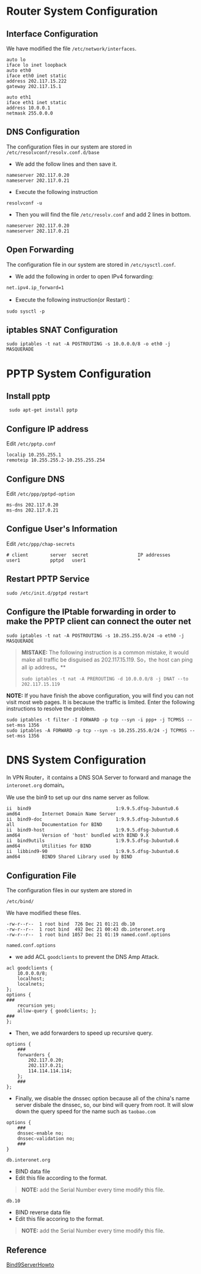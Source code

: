 # Router System Configuration
## Interface Configuration
We have modified the file `/etc/network/interfaces`.
```
auto lo
iface lo inet loopback
auto eth0
iface eth0 inet static
address 202.117.15.222
gateway 202.117.15.1

auto eth1
iface eth1 inet static
address 10.0.0.1
netmask 255.0.0.0
```

## DNS Configuration 
The configuration files in our system are stored in `/etc/resolvconf/resolv.conf.d/base`
* We add the follow lines and then save it.
```
nameserver 202.117.0.20
nameserver 202.117.0.21
```
* Execute the following instruction
```
resolvconf -u
```
* Then you will find the file `/etc/resolv.conf` and add 2 lines in bottom.
```
nameserver 202.117.0.20
nameserver 202.117.0.21
```

## Open Forwarding
The configuration file in our system are stored in `/etc/sysctl.conf`.
* We add the following in order to open IPv4 forwarding:
```
net.ipv4.ip_forward=1
```
* Execute the following instruction(or Restart)：
```
sudo sysctl -p
```
 
## iptables SNAT Configuration
```
sudo iptables -t nat -A POSTROUTING -s 10.0.0.0/8 -o eth0 -j MASQUERADE
```
 
# PPTP System Configuration
 
## Install pptp
```
 sudo apt-get install pptp
```
 
## Configure IP address
 Edit `/etc/pptp.conf`
 ```
localip 10.255.255.1
remoteip 10.255.255.2-10.255.255.254
```

## Configure DNS
Edit `/etc/ppp/pptpd-option`
```
ms-dns 202.117.0.20
ms-dns 202.117.0.21
```

## Configue User's Information
Edit `/etc/ppp/chap-secrets`
```
# client        server  secret                  IP addresses
user1           pptpd   user1                   *
```

## Restart PPTP Service
```
sudo /etc/init.d/pptpd restart
```

## Configure the IPtable forwarding in order to make the PPTP client can connect the outer net
```
sudo iptables -t nat -A POSTROUTING -s 10.255.255.0/24 -o eth0 -j MASQUERADE
```

> **MISTAKE:** The following instruction is a common mistake, it would make all traffic be disguised as 202.117.15.119. So，the host can ping all ip address。**
> 
> ```
> sudo iptables -t nat -A PREROUTING -d 10.0.0.0/8 -j DNAT --to 202.117.15.119
> ```

 **NOTE:** If you have finish the above configuration, you will find you can not visit most web pages. It is because the traffic is limited. Enter the following instructions to resolve the problem.
```
sudo iptables -t filter -I FORWARD -p tcp --syn -i ppp+ -j TCPMSS --set-mss 1356
sudo iptables -A FORWARD -p tcp --syn -s 10.255.255.0/24 -j TCPMSS --set-mss 1356
```

# DNS System Configuration
In VPN Router，it contains a DNS SOA Server to forward and manage the `interonet.org` domain。

We use the bin9 to set up our dns name server as follow.
```
ii  bind9                               1:9.9.5.dfsg-3ubuntu0.6          amd64        Internet Domain Name Server
ii  bind9-doc                           1:9.9.5.dfsg-3ubuntu0.6          all          Documentation for BIND
ii  bind9-host                          1:9.9.5.dfsg-3ubuntu0.6          amd64        Version of 'host' bundled with BIND 9.X
ii  bind9utils                          1:9.9.5.dfsg-3ubuntu0.6          amd64        Utilities for BIND
ii  libbind9-90                         1:9.9.5.dfsg-3ubuntu0.6          amd64        BIND9 Shared Library used by BIND
```

## Configuration File
The configuration files in our system are stored in
```
/etc/bind/
```
We have modified these files.
```
-rw-r--r--  1 root bind  726 Dec 21 01:21 db.10
-rw-r--r--  1 root bind  492 Dec 21 00:43 db.interonet.org
-rw-r--r--  1 root bind 1057 Dec 21 01:19 named.conf.options
```
`named.conf.options`
* we add ACL `goodclients` to prevent the DNS Amp Attack.

```
acl goodclients {
    10.0.0.0/8;
    localhost;
    localnets;
};
options {
###
    recursion yes;
    allow-query { goodclients; };
###
};
```

* Then, we add forwarders to speed up recursive query.
```
options {
    ###
    forwarders {
        202.117.0.20;
        202.117.0.21;
        114.114.114.114;
    };
    ###
};
```
* Finally, we disable the dnssec option because all of the china's name server disbale the dnssec, so, our bind will query from root. It will slow down the query speed for the name such as `taobao.com`
```
options {
    ###
    dnssec-enable no;
    dnssec-validation no;
    ###
}
```

`db.interonet.org`
* BIND data file
* Edit this file according to the format.

> **NOTE:** add the Serial Number every time modify this file.

`db.10`
* BIND reverse data file
* Edit this file accoring to the format.

> **NOTE:** add the Serial Number every time modify this file.

## Reference
[Bind9ServerHowto](https://help.ubuntu.com/community/BIND9ServerHowto)